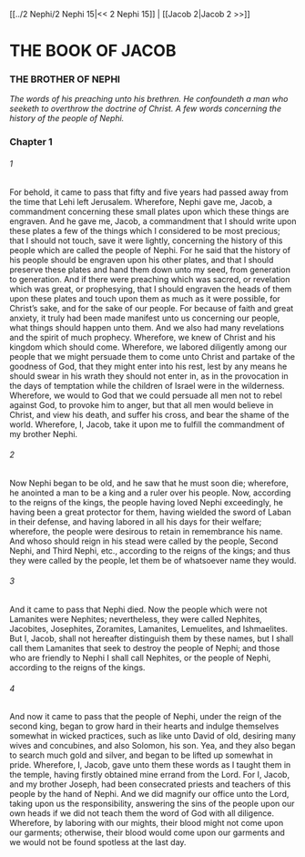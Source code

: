 [[../2 Nephi/2 Nephi 15|<< 2 Nephi 15]]  |  [[Jacob 2|Jacob 2 >>]]

# THE BOOK OF JACOB
### THE BROTHER OF NEPHI

*The words of his preaching unto his brethren. He confoundeth a man who seeketh to overthrow the doctrine of Christ.  A few words concerning the history of the people of Nephi.*

### Chapter 1
###### 1
For behold, it came to pass that fifty and five years had passed away from the time that Lehi left Jerusalem. Wherefore, Nephi gave me, Jacob, a commandment concerning these small plates upon which these things are engraven. And he gave me, Jacob, a commandment that I should write upon these plates a few of the things which I considered to be most precious; that I should not touch, save it were lightly, concerning the history of this people which are called the people of Nephi. For he said that the history of his people should be engraven upon his other plates, and that I should preserve these plates and hand them down unto my seed, from generation to generation. And if there were preaching which was sacred, or revelation which was great, or prophesying, that I should engraven the heads of them upon these plates and touch upon them as much as it were possible, for Christ’s sake, and for the sake of our people. For because of faith and great anxiety, it truly had been made manifest unto us concerning our people, what things should happen unto them. And we also had many revelations and the spirit of much prophecy. Wherefore, we knew of Christ and his kingdom which should come. Wherefore, we labored diligently among our people that we might persuade them to come unto Christ and partake of the goodness of God, that they might enter into his rest, lest by any means he should swear in his wrath they should not enter in, as in the provocation in the days of temptation while the children of Israel were in the wilderness. Wherefore, we would to God that we could persuade all men not to rebel against God, to provoke him to anger, but that all men would believe in Christ, and view his death, and suffer his cross, and bear the shame of the world. Wherefore, I, Jacob, take it upon me to fulfill the commandment of my brother Nephi.

###### 2
Now Nephi began to be old, and he saw that he must soon die; wherefore, he anointed a man to be a king and a ruler over his people. Now, according to the reigns of the kings, the people having loved Nephi exceedingly, he having been a great protector for them, having wielded the sword of Laban in their defense, and having labored in all his days for their welfare; wherefore, the people were desirous to retain in remembrance his name. And whoso should reign in his stead were called by the people, Second Nephi, and Third Nephi, etc., according to the reigns of the kings; and thus they were called by the people, let them be of whatsoever name they would.

###### 3
And it came to pass that Nephi died. Now the people which were not Lamanites were Nephites; nevertheless, they were called Nephites, Jacobites, Josephites, Zoramites, Lamanites, Lemuelites, and Ishmaelites. But I, Jacob, shall not hereafter distinguish them by these names, but I shall call them Lamanites that seek to destroy the people of Nephi; and those who are friendly to Nephi I shall call Nephites, or the people of Nephi, according to the reigns of the kings.

###### 4
And now it came to pass that the people of Nephi, under the reign of the second king, began to grow hard in their hearts and indulge themselves somewhat in wicked practices, such as like unto David of old, desiring many wives and concubines, and also Solomon, his son. Yea, and they also began to search much gold and silver, and began to be lifted up somewhat in pride. Wherefore, I, Jacob, gave unto them these words as I taught them in the temple, having firstly obtained mine errand from the Lord. For I, Jacob, and my brother Joseph, had been consecrated priests and teachers of this people by the hand of Nephi. And we did magnify our office unto the Lord, taking upon us the responsibility, answering the sins of the people upon our own heads if we did not teach them the word of God with all diligence. Wherefore, by laboring with our mights, their blood might not come upon our garments; otherwise, their blood would come upon our garments and we would not be found spotless at the last day.